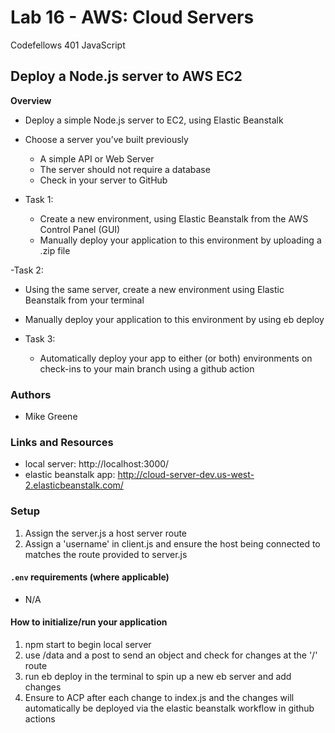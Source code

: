 # Lab 16 - AWS: Cloud Servers

Codefellows 401 JavaScript

## Deploy a Node.js server to AWS EC2

**Overview**
- Deploy a simple Node.js server to EC2, using Elastic Beanstalk

- Choose a server you’ve built previously
  - A simple API or Web Server
  - The server should not require a database
  - Check in your server to GitHub

- Task 1:
  - Create a new environment, using Elastic Beanstalk from the AWS Control Panel (GUI)
  - Manually deploy your application to this environment by uploading a .zip file

-Task 2:
  - Using the same server, create a new environment using Elastic Beanstalk from your terminal
  - Manually deploy your application to this environment by using eb deploy

- Task 3:
  - Automatically deploy your app to either (or both) environments on check-ins to your main branch using a github action

### Authors

- Mike Greene

### Links and Resources

- local server: http://localhost:3000/
- elastic beanstalk app: http://cloud-server-dev.us-west-2.elasticbeanstalk.com/

### Setup

1. Assign the server.js a host server route
2. Assign a 'username' in client.js and ensure the host being connected to matches the route provided to server.js


#### `.env` requirements (where applicable)

- N/A

#### How to initialize/run your application
 
1. npm start to begin local server
2. use /data and a post to send an object and check for changes at the '/' route
3. run eb deploy in the terminal to spin up a new eb server and add changes
4. Ensure to ACP after each change to index.js and the changes will automatically be deployed via the elastic beanstalk workflow in github actions
